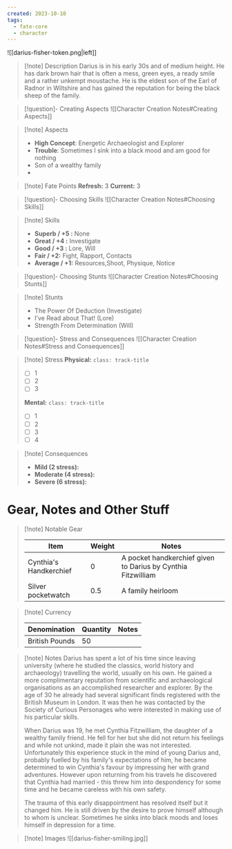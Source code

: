 ```yaml
---
created: 2023-10-10
tags: 
  - fate-core
  - character
---
```

![[darius-fisher-token.png|left]]
> [!note] Description
> Darius is in his early 30s and of medium height. He has dark brown hair that is often a mess, green eyes, a ready smile and a rather unkempt moustache. He is the eldest son of the Earl of Radnor in Wiltshire and has gained the reputation for being the black sheep of the family. 

> [!question]- Creating Aspects
> ![[Character Creation Notes#Creating Aspects]]

> [!note] Aspects
> - **High Concept**: Energetic Archaeologist and Explorer
> - **Trouble**: Sometimes I sink into a black mood and am good for nothing
> - Son of a wealthy family
> - 

> [!note] Fate Points
> **Refresh:** 3
> **Current:** 3

> [!question]- Choosing Skills 
> ![[Character Creation Notes#Choosing Skills]]

> [!note] Skills
>  - **Superb / +5 :**  None
>  - **Great / +4 :**  Investigate
>  - **Good / +3 :** Lore, Will
>  - **Fair / +2:** Fight, Rapport, Contacts
>  - **Average / +1:** Resources,Shoot, Physique, Notice

> [!question]- Choosing Stunts
> ![[Character Creation Notes#Choosing Stunts]]

> [!note] Stunts
> - The Power Of Deduction (Investigate)
> - I’ve Read about That! (Lore)
> - Strength From Determination (Will)

> [!question]- Stress and Consequences
> ![[Character Creation Notes#Stress and Consequences]]

> [!note] Stress
> **Physical:** `class: track-title`
> - [ ] 1
> - [ ] 2
> - [ ] 3
> 
> **Mental:** `class: track-title`
>  - [ ] 1
>  - [ ] 2
>  - [ ] 3
>  - [ ] 4

> [!note] Consequences
> - **Mild (2 stress):** 
> - **Moderate (4 stress):** 
> - **Severe (6 stress):** 

# Gear, Notes and Other Stuff

> [!note] Notable Gear
> 
> | Item | Weight | Notes |
> | ---- | ------ | ----- |
> | Cynthia's Handkerchief     | 0       | A pocket handkerchief given to Darius by Cynthia Fitzwilliam       |
> | Silver pocketwatch | 0.5 | A family heirloom |
> 

> [!note] Currency
> 
> | Denomination | Quantity | Notes |
> | ---- | ------ | ----- |
> | British Pounds     |  50     |       |

> [!note] Notes
> Darius has spent a lot of his time since leaving university (where he studied the classics, world history and archaeology) travelling the world, usually on his own. He gained a more complimentary reputation from scientific and archaeological organisations as an accomplished researcher and explorer. By the age of 30 he already had several significant finds registered with the British Museum in London. It was then he was contacted by the Society of Curious Personages who were interested in making use of his particular skills.
> 
> When Darius was 19, he met Cynthia Fitzwilliam, the daughter of a wealthy family friend. He fell for her but she did not return his feelings and while not unkind, made it plain she was not interested. Unfortunately this experience stuck in the mind of young Darius and, probably fuelled by his family's expectations of him, he became determined to win Cynthia's favour by impressing her with grand adventures. However upon returning from his travels he discovered that Cynthia had married - this threw him into despondency for some time and he became careless with his own safety. 
> 
> The trauma of this early disappointment has resolved itself but it changed him. He is still driven by the desire to prove himself although to whom is unclear. Sometimes he sinks into black moods and loses himself in depression for a time.

> [!note] Images
> ![[darius-fisher-smiling.jpg]]
